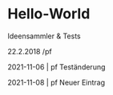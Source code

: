 # Hello-World
Ideensammler &amp; Tests


22.2.2018 /pf



2021-11-06  | pf	Teständerung


2021-11-08  | pf	Neuer Eintrag
